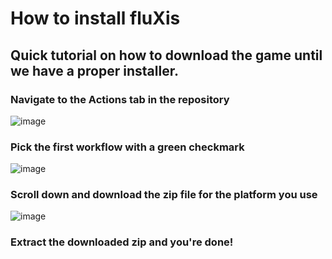 # How to install fluXis
## Quick tutorial on how to download the game until we have a proper installer.

### Navigate to the Actions tab in the repository
![image](https://user-images.githubusercontent.com/65369281/221313749-73e04b67-a311-4b7d-a4b9-1b502a7d5c8f.png)

### Pick the first workflow with a green checkmark
![image](https://user-images.githubusercontent.com/65369281/221314326-d3ffd205-9ee8-43af-adcb-9d97c53f1dc9.png)

### Scroll down and download the zip file for the platform you use
![image](https://user-images.githubusercontent.com/65369281/221314697-8bc939ce-653d-4b55-9d55-aaec2b7eba06.png)

### Extract the downloaded zip and you're done!
